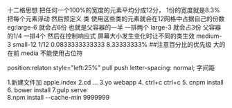 十二格思想
把任何一个100%的宽度的元素平均分成12分， 1份的宽度就是8.3%
把每个元素浮动
然后预定义  类
使用这些类的元素就会在12网格中占据自己的份数
eg:large-6   就会占6份   也就是父容器的一半  一排两个
   large-3   就会占3份   父容器的1/4    一排4个
    然后在控制响应式
         屏幕大小发生变化时让不同的类生效
         medium-3  small-12
         1/12   0.0833333333333        8.33333333%
##注意百分比的优先级   大的在前
media  不能使用占位符



position:relaton
style="left:25%"
pull
push 
letter-spacing: normal;    字间距        



1.新建文件加   apple.index
2.cd ...
3.yo webapp
4. ctrl+c  ctrl+c
5. cnpm  install
6. bower install 
7.gulp serve  
8.npm install --cache-min 9999999












